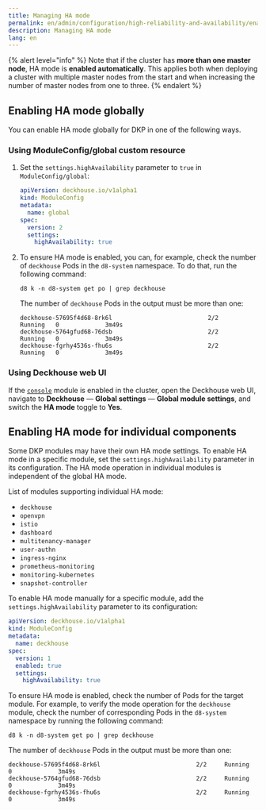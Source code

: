 ```yaml
---
title: Managing HA mode
permalink: en/admin/configuration/high-reliability-and-availability/enable.html
description: Managing HA mode
lang: en
---
```


{% alert level="info" %}
Note that if the cluster has **more than one master node**, HA mode is **enabled automatically**.
This applies both when deploying a cluster with multiple master nodes from the start
and when increasing the number of master nodes from one to three.
{% endalert %}

## Enabling HA mode globally

You can enable HA mode globally for DKP in one of the following ways.

### Using ModuleConfig/global custom resource

1. Set the `settings.highAvailability` parameter to `true` in `ModuleConfig/global`:

   ```yaml
   apiVersion: deckhouse.io/v1alpha1
   kind: ModuleConfig
   metadata:
     name: global
   spec:
     version: 2
     settings: 
       highAvailability: true
   ```

1. To ensure HA mode is enabled,
   you can, for example, check the number of `deckhouse` Pods in the `d8-system` namespace.
   To do that, run the following command:

   ```shell
   d8 k -n d8-system get po | grep deckhouse
   ```

   The number of `deckhouse` Pods in the output must be more than one:

   ```text
   deckhouse-57695f4d68-8rk6l                           2/2     Running   0             3m49s
   deckhouse-5764gfud68-76dsb                           2/2     Running   0             3m49s
   deckhouse-fgrhy4536s-fhu6s                           2/2     Running   0             3m49s
   ```

### Using Deckhouse web UI

If the [`console`](/products/kubernetes-platform/modules/console/stable/) module is enabled in the cluster,
open the Deckhouse web UI, navigate to **Deckhouse** — **Global settings** — **Global module settings**,
and switch the **HA mode** toggle to **Yes**.

## Enabling HA mode for individual components

Some DKP modules may have their own HA mode settings.
To enable HA mode in a specific module, set the `settings.highAvailability` parameter in its configuration.
The HA mode operation in individual modules is independent of the global HA mode.

List of modules supporting individual HA mode:

- `deckhouse`
- `openvpn`
- `istio`
- `dashboard`
- `multitenancy-manager`
- `user-authn`
- `ingress-nginx`
- `prometheus-monitoring`
- `monitoring-kubernetes`
- `snapshot-controller`

To enable HA mode manually for a specific module,
add the `settings.highAvailability` parameter to its configuration:

```yaml
apiVersion: deckhouse.io/v1alpha1
kind: ModuleConfig
metadata:
  name: deckhouse
spec:
  version: 1
  enabled: true
  settings:
    highAvailability: true
```

To ensure HA mode is enabled, check the number of Pods for the target module.
For example, to verify the mode operation for the `deckhouse` module,
check the number of corresponding Pods in the `d8-system` namespace by running the following command:

```shell
d8 k -n d8-system get po | grep deckhouse
```

The number of `deckhouse` Pods in the output must be more than one:

```text
deckhouse-57695f4d68-8rk6l                           2/2     Running   0             3m49s
deckhouse-5764gfud68-76dsb                           2/2     Running   0             3m49s
deckhouse-fgrhy4536s-fhu6s                           2/2     Running   0             3m49s
```
